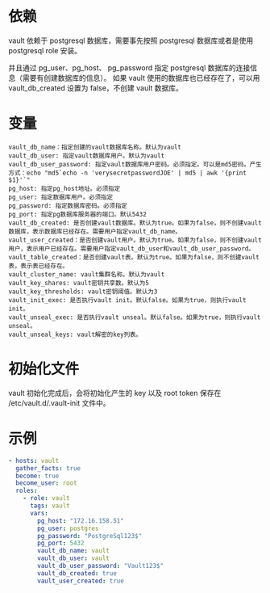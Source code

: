 # 依赖

vault 依赖于 postgresql 数据库，需要事先按照 postgresql 数据库或者是使用 postgresql role 安装。

并且通过 pg_user、pg_host、 pg_password 指定 postgresql 数据库的连接信息（需要有创建数据库的信息）。
如果 vault 使用的数据库也已经存在了，可以用 vault_db_created 设置为 false，不创建 vault 数据库。

# 变量

```text
vault_db_name：指定创建的vault数据库名称。默认为vault
vault_db_user: 指定vault数据库用户。默认为vault
vault_db_user_password: 指定vault数据库用户密码。必须指定。可以是md5密码。产生方式：echo "md5`echo -n 'verysecretpasswordJOE' | md5 | awk '{print $1}'`"
pg_host: 指定pg_host地址。必须指定
pg_user: 指定数据库用户。必须指定
pg_password: 指定数据库密码。必须指定
pg_port: 指定pg数据库服务器的端口。默认5432
vault_db_created: 是否创建vault数据库。默认为true。如果为false，则不创建vault数据库，表示数据库已经存在。需要用户指定vault_db_name。
vault_user_created：是否创建vault用户。默认为true。如果为false，则不创建vault用户，表示用户已经存在。需要用户指定vault_db_user和vault_db_user_password。
vault_table_created：是否创建vault表。默认为true。如果为false，则不创建vault表，表示表已经存在。
vault_cluster_name: vault集群名称。默认为vault
vault_key_shares: vault密钥共享数。默认为5
vault_key_thresholds: vault密钥阈值。默认为3
vault_init_exec: 是否执行vault init。默认false。如果为true，则执行vault init。
vault_unseal_exec: 是否执行vault unseal。默认false。如果为true，则执行vault unseal。
vault_unseal_keys: vault解密的key列表。
```

# 初始化文件

vault 初始化完成后，会将初始化产生的 key 以及 root token 保存在 /etc/vault.d/.vault-init 文件中。

# 示例

```yml
- hosts: vault
  gather_facts: true
  become: true
  become_user: root
  roles:
    - role: vault
      tags: vault
      vars:
        pg_host: "172.16.158.51"
        pg_user: postgres
        pg_password: "PostgreSql123$"
        pg_port: 5432
        vault_db_name: vault
        vault_db_user: vault
        vault_db_user_password: "Vault123$"
        vault_db_created: true
        vault_user_created: true
```
